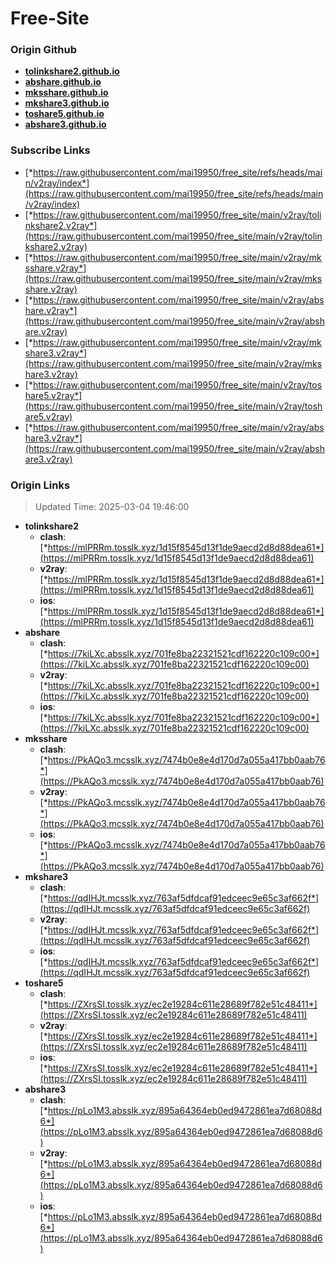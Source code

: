 # Free-Site

### Origin Github

- [**tolinkshare2.github.io**](https://github.com/tolinkshare2/tolinkshare2.github.io)
- [**abshare.github.io**](https://github.com/abshare/abshare.github.io)
- [**mksshare.github.io**](https://github.com/mksshare/mksshare.github.io)
- [**mkshare3.github.io**](https://github.com/mkshare3/mkshare3.github.io)
- [**toshare5.github.io**](https://github.com/toshare5/toshare5.github.io)
- [**abshare3.github.io**](https://github.com/abshare3/abshare3.github.io)

### Subscribe Links

- [*https://raw.githubusercontent.com/mai19950/free_site/refs/heads/main/v2ray/index*](https://raw.githubusercontent.com/mai19950/free_site/refs/heads/main/v2ray/index)
- [*https://raw.githubusercontent.com/mai19950/free_site/main/v2ray/tolinkshare2.v2ray*](https://raw.githubusercontent.com/mai19950/free_site/main/v2ray/tolinkshare2.v2ray)
- [*https://raw.githubusercontent.com/mai19950/free_site/main/v2ray/mksshare.v2ray*](https://raw.githubusercontent.com/mai19950/free_site/main/v2ray/mksshare.v2ray)
- [*https://raw.githubusercontent.com/mai19950/free_site/main/v2ray/abshare.v2ray*](https://raw.githubusercontent.com/mai19950/free_site/main/v2ray/abshare.v2ray)
- [*https://raw.githubusercontent.com/mai19950/free_site/main/v2ray/mkshare3.v2ray*](https://raw.githubusercontent.com/mai19950/free_site/main/v2ray/mkshare3.v2ray)
- [*https://raw.githubusercontent.com/mai19950/free_site/main/v2ray/toshare5.v2ray*](https://raw.githubusercontent.com/mai19950/free_site/main/v2ray/toshare5.v2ray)
- [*https://raw.githubusercontent.com/mai19950/free_site/main/v2ray/abshare3.v2ray*](https://raw.githubusercontent.com/mai19950/free_site/main/v2ray/abshare3.v2ray)

### Origin Links

> Updated Time: 2025-03-04 19:46:00

- **tolinkshare2**
  - **clash**: [*https://mlPRRm.tosslk.xyz/1d15f8545d13f1de9aecd2d8d88dea61*](https://mlPRRm.tosslk.xyz/1d15f8545d13f1de9aecd2d8d88dea61)
  - **v2ray**: [*https://mlPRRm.tosslk.xyz/1d15f8545d13f1de9aecd2d8d88dea61*](https://mlPRRm.tosslk.xyz/1d15f8545d13f1de9aecd2d8d88dea61)
  - **ios**: [*https://mlPRRm.tosslk.xyz/1d15f8545d13f1de9aecd2d8d88dea61*](https://mlPRRm.tosslk.xyz/1d15f8545d13f1de9aecd2d8d88dea61)
- **abshare**
  - **clash**: [*https://7kiLXc.absslk.xyz/701fe8ba22321521cdf162220c109c00*](https://7kiLXc.absslk.xyz/701fe8ba22321521cdf162220c109c00)
  - **v2ray**: [*https://7kiLXc.absslk.xyz/701fe8ba22321521cdf162220c109c00*](https://7kiLXc.absslk.xyz/701fe8ba22321521cdf162220c109c00)
  - **ios**: [*https://7kiLXc.absslk.xyz/701fe8ba22321521cdf162220c109c00*](https://7kiLXc.absslk.xyz/701fe8ba22321521cdf162220c109c00)
- **mksshare**
  - **clash**: [*https://PkAQo3.mcsslk.xyz/7474b0e8e4d170d7a055a417bb0aab76*](https://PkAQo3.mcsslk.xyz/7474b0e8e4d170d7a055a417bb0aab76)
  - **v2ray**: [*https://PkAQo3.mcsslk.xyz/7474b0e8e4d170d7a055a417bb0aab76*](https://PkAQo3.mcsslk.xyz/7474b0e8e4d170d7a055a417bb0aab76)
  - **ios**: [*https://PkAQo3.mcsslk.xyz/7474b0e8e4d170d7a055a417bb0aab76*](https://PkAQo3.mcsslk.xyz/7474b0e8e4d170d7a055a417bb0aab76)
- **mkshare3**
  - **clash**: [*https://qdIHJt.mcsslk.xyz/763af5dfdcaf91edceec9e65c3af662f*](https://qdIHJt.mcsslk.xyz/763af5dfdcaf91edceec9e65c3af662f)
  - **v2ray**: [*https://qdIHJt.mcsslk.xyz/763af5dfdcaf91edceec9e65c3af662f*](https://qdIHJt.mcsslk.xyz/763af5dfdcaf91edceec9e65c3af662f)
  - **ios**: [*https://qdIHJt.mcsslk.xyz/763af5dfdcaf91edceec9e65c3af662f*](https://qdIHJt.mcsslk.xyz/763af5dfdcaf91edceec9e65c3af662f)
- **toshare5**
  - **clash**: [*https://ZXrsSI.tosslk.xyz/ec2e19284c611e28689f782e51c48411*](https://ZXrsSI.tosslk.xyz/ec2e19284c611e28689f782e51c48411)
  - **v2ray**: [*https://ZXrsSI.tosslk.xyz/ec2e19284c611e28689f782e51c48411*](https://ZXrsSI.tosslk.xyz/ec2e19284c611e28689f782e51c48411)
  - **ios**: [*https://ZXrsSI.tosslk.xyz/ec2e19284c611e28689f782e51c48411*](https://ZXrsSI.tosslk.xyz/ec2e19284c611e28689f782e51c48411)
- **abshare3**
  - **clash**: [*https://pLo1M3.absslk.xyz/895a64364eb0ed9472861ea7d68088d6*](https://pLo1M3.absslk.xyz/895a64364eb0ed9472861ea7d68088d6)
  - **v2ray**: [*https://pLo1M3.absslk.xyz/895a64364eb0ed9472861ea7d68088d6*](https://pLo1M3.absslk.xyz/895a64364eb0ed9472861ea7d68088d6)
  - **ios**: [*https://pLo1M3.absslk.xyz/895a64364eb0ed9472861ea7d68088d6*](https://pLo1M3.absslk.xyz/895a64364eb0ed9472861ea7d68088d6)
